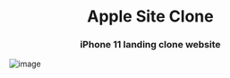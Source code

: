 <h1 align="center">Apple Site Clone</h1>

<h3 align="center">iPhone 11 landing clone website</h3>

![image](https://github.com/edgarmtdev/apple-site-clone/assets/61670650/76ae6cca-85e9-4e1f-a247-3377a4fb9b0c)
